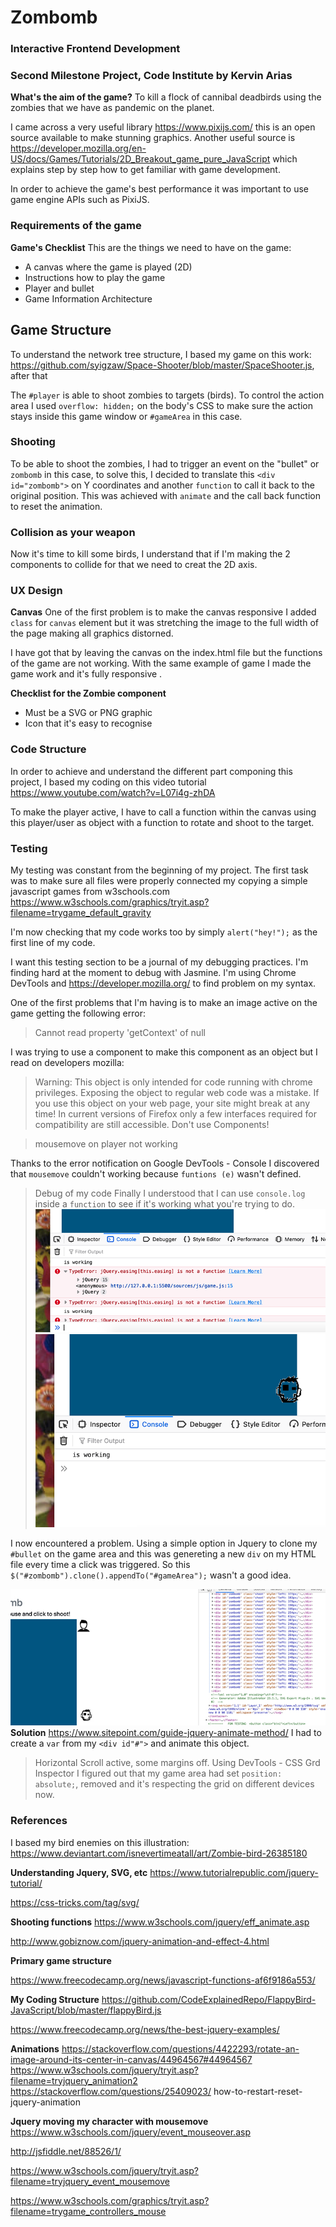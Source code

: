 # Zombomb
### Interactive Frontend Development
### Second Milestone Project, Code Institute by Kervin Arias

**What's the aim of the game?**
To kill a flock of cannibal deadbirds using the zombies that we have as pandemic on the planet. 

I came across a very useful library https://www.pixijs.com/ this is an open source available to make stunning graphics. Another useful source is https://developer.mozilla.org/en-US/docs/Games/Tutorials/2D_Breakout_game_pure_JavaScript which explains step by step how to get familiar with game development.

In order to achieve the game's best performance it was important to use game engine APIs such as PixiJS.

### Requirements of the game 

**Game's Checklist**
This are the things we need to have on the game:
* A canvas where the game is played (2D)
* Instructions how to play the game
* Player and bullet 
* Game Information Architecture 

## Game Structure
To understand the network tree structure, I based my game on this work: https://github.com/syigzaw/Space-Shooter/blob/master/SpaceShooter.js, after that 

The `#player` is able to shoot zombies to targets (birds). To control the action area I used `overflow: hidden;` on the body's CSS to make sure the action stays inside this game window or `#gameArea` in this case.

### Shooting
To be able to shoot the zombies, I had to trigger an event on the "bullet" or `zombomb` in this case, to solve this, I decided to translate this `<div id="zombomb">` on Y coordinates and another `function` to call it back to the original position. This was achieved with `animate` and the call back function to reset the animation.

### Collision as your weapon
Now it's time to kill some birds, I understand that if I'm making the 2 components to collide for that we need to creat the 2D axis.


### UX Design

**Canvas**
One of the first problem is to make the canvas responsive I added `class` for `canvas` element but it was stretching the image to the full width of the page making all graphics distorned.

I have got that by leaving the canvas on the index.html file but the functions of the game are not working. With the same example of game I made the game work and it's fully responsive . 

**Checklist for the Zombie component**
* Must be a SVG or PNG graphic
* Icon that it's easy to recognise

### Code Structure
In order to achieve and understand the different part componing this project, I based my coding on this video tutorial https://www.youtube.com/watch?v=L07i4g-zhDA

To make the player active, I have to call a function within the canvas using this player/user as object with a function to rotate and shoot to the target.


### Testing

My testing was constant from the beginning of my project. The first task was to make sure all files were properly connected my copying a simple javascript games from w3schools.com https://www.w3schools.com/graphics/tryit.asp?filename=trygame_default_gravity

I'm now checking that my code works too by simply `alert("hey!");` as the first line of my code.

I want this testing section to be a journal of my debugging practices. I'm finding hard at the moment to debug with Jasmine. I'm using Chrome DevTools and https://developer.mozilla.org/ to find problem on my syntax.

One of the first problems that I'm having is to make an image active on the game getting the following error:

>Cannot read property 'getContext' of null

I was trying to use a component to make this component as an object but I read on developers mozilla:

> Warning: This object is only intended for code running with chrome privileges. Exposing the object to regular web code was a mistake. If you use this object on your web page, your site might break at any time! In current versions of Firefox only a few interfaces required for compatibility are still accessible. Don't use Components!

>mousemove on player not working

Thanks to the error notification on Google DevTools - Console I discovered that `mousemove` couldn't working because `funtions (e)` wasn't defined.

>Debug of my code
Finally I understood that I can use `console.log` inside a `function` to see if it's working what you're trying to do. ![DevTools marking errors](sources/readme-links/debug-example1.png) ![Console clear and working properly](sources/readme-links/debug-solution1.png)

I now encountered a problem. Using a simple option in Jquery to clone my `#bullet` on the game area and this was genereting a new `div` on my HTML file every time a click was triggered. So this `$("#zombomb").clone().appendTo("#gameArea");` wasn't a good idea.

![DevTools showing new divs created](sources/readme-links/cloning-div.jpg)
 **Solution**
 https://www.sitepoint.com/guide-jquery-animate-method/
I had to create a `var` from my `<div id"#">` and animate this object.

>Horizontal Scroll active, some margins off.
Using DevTools - CSS Grd Inspector I figured out that my game area had set `position: absolute;`, removed and it's respecting the grid on different devices now.  


### References

I based my bird enemies on this illustration: https://www.deviantart.com/isnevertimeatall/art/Zombie-bird-26385180

**Understanding Jquery, SVG, etc**
https://www.tutorialrepublic.com/jquery-tutorial/

https://css-tricks.com/tag/svg/

**Shooting functions**
https://www.w3schools.com/jquery/eff_animate.asp

http://www.gobiznow.com/jquery-animation-and-effect-4.html

**Primary game structure**

https://www.freecodecamp.org/news/javascript-functions-af6f9186a553/

**My Coding Structure**
https://github.com/CodeExplainedRepo/FlappyBird-JavaScript/blob/master/flappyBird.js

https://www.freecodecamp.org/news/the-best-jquery-examples/

**Animations**
https://stackoverflow.com/questions/4422293/rotate-an-image-around-its-center-in-canvas/44964567#44964567
https://www.w3schools.com/jquery/tryit.asp?filename=tryjquery_animation2
https://stackoverflow.com/questions/25409023/ how-to-restart-reset-jquery-animation

**Jquery moving my character with mousemove**
https://www.w3schools.com/jquery/event_mouseover.asp



http://jsfiddle.net/88526/1/

https://www.w3schools.com/jquery/tryit.asp?filename=tryjquery_event_mousemove

https://www.w3schools.com/graphics/tryit.asp?filename=trygame_controllers_mouse